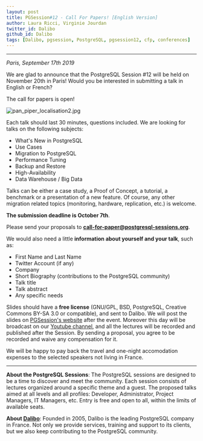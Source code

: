 ```yaml
---
layout: post
title: PGSession#12 - Call For Papers! [English Version]
author: Laura Ricci, Virginie Jourdan
twitter_id: Dalibo
github_id: Dalibo
tags: [Dalibo, pgsession, PostgreSQL, pgsession12, cfp, conferences]
---
```


---
*Paris, September 17th 2019*

We are glad to announce that the PostgreSQL Session #12 will be held on November 20th in Paris! Would you be interested in submitting a talk in English or French?

<!--MORE-->

The call for papers is open! 

![pan_piper_localisation2.jpg](https://raw.githubusercontent.com/dalibo/blog/gh-pages/img/pan_piper_localisation2.jpg)

Each talk should last 30 minutes, questions included.
We are looking for talks on the following subjects:

  * What's New in PostgreSQL
  * Use Cases
  * Migration to PostgreSQL
  * Performance Tuning
  * Backup and Restore
  * High-Availability
  * Data Warehouse / Big Data

Talks can be either a case study, a Proof of Concept, a tutorial, a benchmark or a presentation of a new feature. 
Of course, any other migration related topics (monitoring, hardware, replication, etc.) is welcome.

**The submission deadline is October 7th**. 

Please send your proposals to **[call-for-paper@postgresql-sessions.org](mailto:call-for-paper@postgresql-sessions.org)**.

We would also need a little **information about yourself and your talk**, such as:

  * First Name and Last Name
  * Twitter Account (if any)
  * Company
  * Short Biography (contributions to the PostgreSQL community)
  * Talk title
  * Talk abstract
  * Any specific needs

Slides should have a **free license** (GNU/GPL, BSD, PostgreSQL, Creative Commons BY-SA 3.0 or compatible), and sent to Dalibo.
We will post the slides on [PGSession's website](http://dali.bo/2019_site_pgsessions) after the event. 
Moreover this day will be broadcast on our [Youtube channel](https://dali.bo/dalibo_youtube), and all the lectures will be recorded and published after the Session. 
By sending a proposal, you agree to be recorded and waive any compensation for it. 

We will be happy to pay back the travel and one-night accomodation expenses to the selected speakers not living in France.

-----------------

**About the PostgreSQL Sessions**: The PostgreSQL sessions are designed to be a time to discover and meet the community. Each session consists of lectures organized around a specific theme and a guest. The proposed talks aimed at all levels and all profiles: Developer, Administrator, Project Managers, IT Managers, etc.
Entry is free and open to all, within the limits of available seats.

**About [Dalibo](https://dalibo.com/)**: Founded in 2005, Dalibo is the leading PostgreSQL company in France. Not only we provide services, training and support to its clients, but we also keep contributing to the PostgreSQL community.
